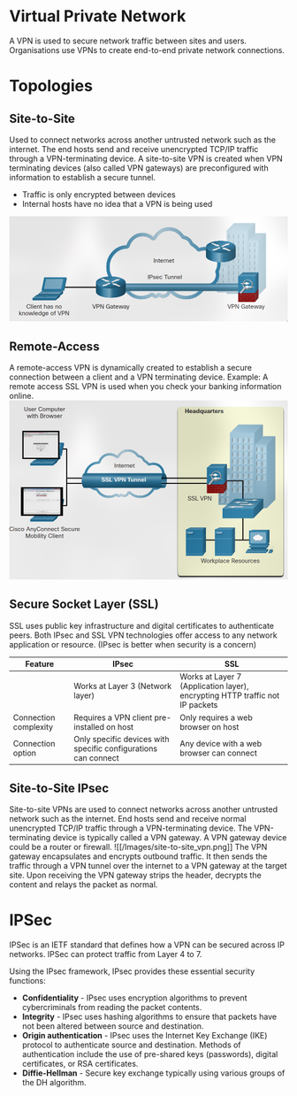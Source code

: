 # Virtual Private Network

A VPN is used to secure network traffic between sites and users. Organisations use VPNs to create end-to-end private network connections.

# Topologies
## Site-to-Site
Used to connect networks across another untrusted network such as the internet.
The end hosts send and receive unencrypted TCP/IP traffic through a VPN-terminating device.
A site-to-site VPN is created when VPN terminating devices (also called VPN gateways) are preconfigured with information to establish a secure tunnel.
- Traffic is only encrypted between devices
- Internal hosts have no idea that a VPN is being used

![](/Images/VPN2.png)

## Remote-Access
A remote-access VPN is dynamically created to establish a secure connection between a client and a VPN terminating device.
Example: A remote access SSL VPN is used when you check your banking information online.
![](/Images/VPN1.png)

## Secure Socket Layer (SSL)
SSL uses public key infrastructure and digital certificates to authenticate peers.
Both IPsec and SSL VPN technologies offer access to any network application or resource.
(IPsec is better when security is a concern)

| Feature               | IPsec                                                          | SSL                                                                          |
| --------------------- | -------------------------------------------------------------- | ---------------------------------------------------------------------------- |
|                       | Works at Layer 3 (Network layer)                               | Works at Layer 7 (Application layer), encrypting HTTP traffic not IP packets |
| Connection complexity | Requires a VPN client pre-installed on host                    | Only requires a web browser on host                                          |
| Connection option     | Only specific devices with specific configurations can connect | Any device with a web browser can connect                                    |
## Site-to-Site IPsec
Site-to-site VPNs are used to connect networks across another untrusted network such as the internet. End hosts send and receive normal unencrypted TCP/IP traffic through a VPN-terminating device. 
The VPN-terminating device is typically called a VPN gateway. A VPN gateway device could be a router or firewall.
![[/Images/site-to-site_vpn.png]]
The VPN gateway encapsulates and encrypts outbound traffic. It then sends the traffic through a VPN tunnel over the internet to a VPN gateway at the target site. Upon receiving the VPN gateway strips the header, decrypts the content and relays the packet as normal.

# IPSec
IPSec is an IETF standard that defines how a VPN can be secured across IP networks. IPSec can protect traffic from Layer 4 to 7.

Using the IPsec framework, IPsec provides these essential security functions:
- **Confidentiality** - IPsec uses encryption algorithms to prevent cybercriminals from reading the packet contents.
- **Integrity** - IPsec uses hashing algorithms to ensure that packets have not been altered between source and destination.
- **Origin authentication** - IPsec uses the Internet Key Exchange (IKE) protocol to authenticate source and destination. Methods of authentication include the use of pre-shared keys (passwords), digital certificates, or RSA certificates.
- **Diffie-Hellman** - Secure key exchange typically using various groups of the DH algorithm.
